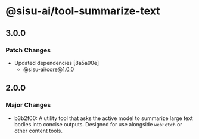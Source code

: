 # @sisu-ai/tool-summarize-text

## 3.0.0

### Patch Changes

- Updated dependencies [8a5a90e]
  - @sisu-ai/core@1.0.0

## 2.0.0

### Major Changes

- b3b2f00: A utility tool that asks the active model to summarize large text bodies into concise outputs. Designed for use alongside `webFetch` or other content tools.
